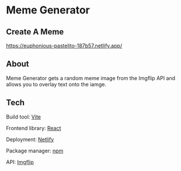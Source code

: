 # Meme Generator

## Create A Meme
https://euphonious-pastelito-187b57.netlify.app/

## About
Meme Generator gets a random meme image from the Imgflip API and allows you to overlay text onto the iamge.

## Tech
Build tool: [Vite](https://vitejs.dev/)

Frontend library: [React](https://reactjs.org/)

Deployment: [Netlify](https://www.netlify.com/)

Package manager: [npm](https://www.npmjs.com)

API: [Imgflip](https://api.imgflip.com)
